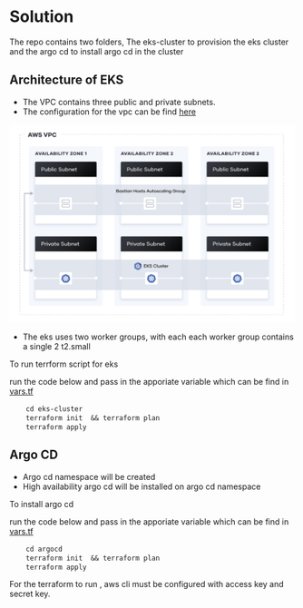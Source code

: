 # Solution

The repo contains two folders, The eks-cluster to provision the eks cluster and the argo cd to install argo cd in the cluster

## Architecture of EKS

* The VPC contains three public and private subnets. 
* The configuration for the vpc can be find [here](./eks-cluster/vpc.tf)


![VPC Overview](overview.png)


* The eks uses two worker groups, with each each worker group contains a single 2  t2.small

To run terrform script for eks

run the code below and pass in the apporiate variable which can be find in [vars.tf](./eks-cluster/vars.tf)

```
    cd eks-cluster
    terraform init  && terraform plan  
    terraform apply
```
## Argo CD

* Argo cd namespace will be created
* High availability argo cd will be installed on argo cd namespace

To install argo cd

run the code below  and pass in the apporiate variable which can be find in [vars.tf](./argocd/vars.tf)

```
    cd argocd
    terraform init  && terraform plan  
    terraform apply
```

For the terraform to run , aws cli must be configured with access key and secret key.